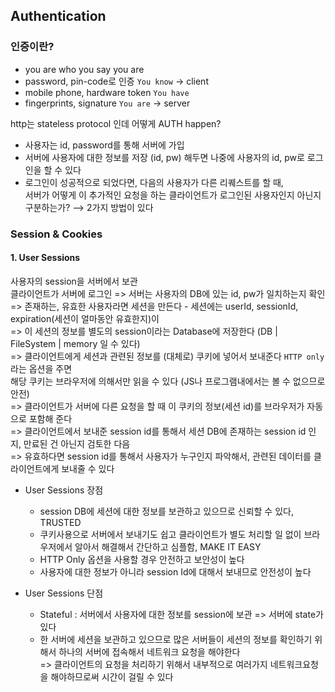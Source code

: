 ## Authentication

### 인증이란?

- you are who you say you are
- password, pin-code로 인증 `You know` → client
- mobile phone, hardware token `You have`
- fingerprints, signature `You are` → server

http는 stateless protocol 인데 어떻게 AUTH happen?

- 사용자는 id, password를 통해 서버에 가입
- 서버에 사용자에 대한 정보를 저장 (id, pw) 해두면 나중에 사용자의 id, pw로 로그인을 할 수 있다
- 로그인이 성공적으로 되었다면, 다음의 사용자가 다른 리퀘스트를 할 때,  
  서버가 어떻게 이 추가적인 요청을 하는 클라이언트가 로그인된 사용자인지 아닌지 구분하는가? ⟶ 2가지 방법이 있다

### Session & Cookies

#### 1. User Sessions

사용자의 session을 서버에서 보관  
클라이언트가 서버에 로그인 => 서버는 사용자의 DB에 있는 id, pw가 일치하는지 확인  
=> 존재하는, 유효한 사용자라면 세션을 만든다 - 세션에는 userId, sessionId, expiration(세션이 얼마동안 유효한지)이  
=> 이 세션의 정보를 별도의 session이라는 Database에 저장한다 (DB | FileSystem | memory 일 수 있다)  
=> 클라이언트에게 세션과 관련된 정보를 (대체로) 쿠키에 넣어서 보내준다 `HTTP only`라는 옵션을 주면  
해당 쿠키는 브라우저에 의해서만 읽을 수 있다 (JS나 프로그램내에서는 볼 수 없으므로 안전)  
=> 클라이언트가 서버에 다른 요청을 할 때 이 쿠키의 정보(세션 id)를 브라우저가 자동으로 포함해 준다  
=> 클라이언트에서 보내준 session id를 통해서 세션 DB에 존재하는 session id 인지, 만료된 건 아닌지 검토한 다음  
=> 유효하다면 session id를 통해서 사용자가 누구인지 파악해서, 관련된 데이터를 클라이언트에게 보내줄 수 있다

- User Sessions 장점

  - session DB에 세션에 대한 정보를 보관하고 있으므로 신뢰할 수 있다, TRUSTED
  - 쿠키사용으로 서버에서 보내기도 쉽고 클라이언트가 별도 처리할 일 없이 브라우저에서 알아서 해결해서 간단하고 심플함, MAKE IT EASY
  - HTTP Only 옵션을 사용할 경우 안전하고 보안성이 높다
  - 사용자에 대한 정보가 아니라 session Id에 대해서 보내므로 안전성이 높다

- User Sessions 단점
  - Stateful : 서버에서 사용자에 대한 정보를 session에 보관 => 서버에 state가 있다
  - 한 서버에 세션을 보관하고 있으므로 많은 서버들이 세션의 정보를 확인하기 위해서 하나의 서버에 접속해서 네트워크 요청을 해야한다  
    => 클라이언트의 요청을 처리하기 위해서 내부적으로 여러가지 네트워크요청을 해야하므로써 시간이 걸릴 수 있다
